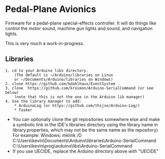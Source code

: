 # Pedal-Plane Avionics
Firmware for a pedal-plane special-effects controller.  It will do things like control the motor sound, machine gun lights and sound, and navigation lights.

This is very much a work-in-progress.

## Libraries
    1. cd to your Arduino libs directory.
        (The default is ~/Arduino/libraries on Linux
        or ~/Documents/Arduino/libraries on Windows)
    2. clone https://github.com/kdahlhaus/EventSystem .
    3. clone  https://github.com/kroimon/Arduino-SerialCommand (or see below)
        (note that this is not the one in the Arduino lib manager)
    4. Use the library manager to add:
        * ArduinoLog (or https://github.com/thijse/Arduino-Log/)
        * Tasker


* You can optionally clone the git repositories somewhere else and make a symbolic link in the IDE's libraries directory using the library name in library.properties, which may not be the same name as the repository)  For example:
    Windows:
        mklink /D C:\Users\kevin\Documents\Arduino\libraries\Arduino-SerialCommand C:\Users\kevin\prog\arduino\libs\Arduino-SerialCommand
* If you use UECIDE, replace the Arduino directory above with "UECIDE"
